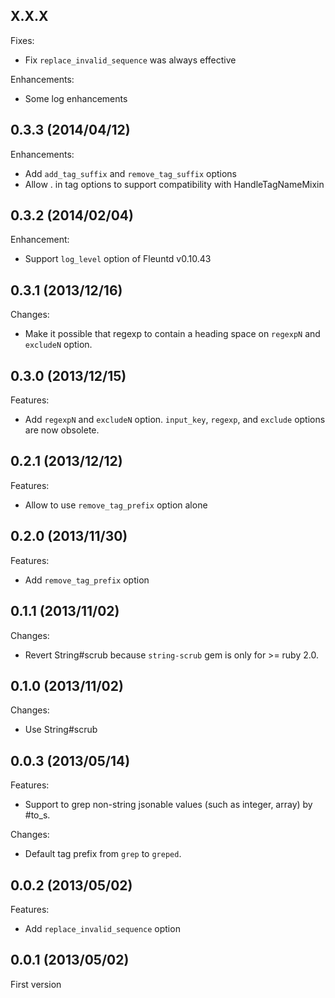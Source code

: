 ## X.X.X

Fixes:

* Fix `replace_invalid_sequence` was always effective

Enhancements:

* Some log enhancements

## 0.3.3 (2014/04/12)

Enhancements:

* Add `add_tag_suffix` and `remove_tag_suffix` options
* Allow . in tag options to support compatibility with HandleTagNameMixin

## 0.3.2 (2014/02/04)

Enhancement:

- Support `log_level` option of Fleuntd v0.10.43

## 0.3.1 (2013/12/16)

Changes:

- Make it possible that regexp to contain a heading space on `regexpN` and `excludeN` option.

## 0.3.0 (2013/12/15)

Features:

- Add `regexpN` and `excludeN` option. `input_key`, `regexp`, and `exclude` options are now obsolete.

## 0.2.1 (2013/12/12)

Features:

- Allow to use `remove_tag_prefix` option alone

## 0.2.0 (2013/11/30)

Features:

- Add `remove_tag_prefix` option

## 0.1.1 (2013/11/02)

Changes:

- Revert String#scrub because `string-scrub` gem is only for >= ruby 2.0.

## 0.1.0 (2013/11/02)

Changes:

- Use String#scrub

## 0.0.3 (2013/05/14)

Features:

- Support to grep non-string jsonable values (such as integer, array) by #to_s. 

Changes:

- Default tag prefix from `grep` to `greped`. 

## 0.0.2 (2013/05/02)

Features:

- Add `replace_invalid_sequence` option

## 0.0.1 (2013/05/02)

First version
